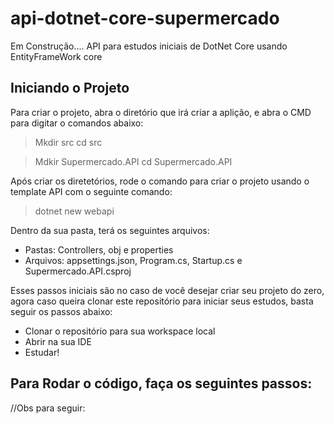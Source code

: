 # api-dotnet-core-supermercado
Em Construção.... API para estudos iniciais de DotNet Core usando EntityFrameWork core

## Iniciando o Projeto
Para criar o projeto, abra o diretório que irá criar a aplição, e abra o CMD para digitar o comandos abaixo:

> Mkdir src
> cd src

> Mdkir Supermercado.API
> cd Supermercado.API

Após criar os diretetórios, rode o comando para criar o projeto usando o template API com o seguinte comando:
> dotnet new webapi

Dentro da sua pasta, terá os seguintes arquivos:
 * Pastas: Controllers, obj e properties
 * Arquivos: appsettings.json, Program.cs, Startup.cs e Supermercado.API.csproj

 Esses passos iniciais são no caso de você desejar criar seu projeto do zero, agora caso queira clonar este repositório para iniciar seus estudos, basta seguir os passos abaixo:

 * Clonar o repositório para sua workspace local
 * Abrir na sua IDE
 * Estudar!

 ## Para Rodar o código, faça os seguintes passos:

 //Obs para seguir: 
